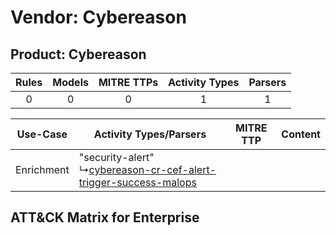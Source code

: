 Vendor: Cybereason
==================
Product: Cybereason
-------------------
| Rules | Models | MITRE TTPs | Activity Types | Parsers |
|:-----:|:------:|:----------:|:--------------:|:-------:|
|   0   |   0    |     0      |       1        |    1    |

|  Use-Case  | Activity Types/Parsers    | MITRE TTP | Content    |
|:----------:| ---- | --------- | ---- |
| Enrichment |  "security-alert"<br> ↳[cybereason-cr-cef-alert-trigger-success-malops](Ps/pC_cybereasoncrcefalerttriggersuccessmalops.md)<br> |    | [](RM/r_m_cybereason_cybereason_Enrichment.md) |

ATT&CK Matrix for Enterprise
----------------------------
